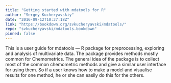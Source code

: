 ```yaml
---
title: "Getting started with mdatools for R"
author: "Sergey Kucheryavskiy"
date: "2016-09-12T10:37:18Z"
link: "https://bookdown.org/svkucheryavski/mdatools/"
repo: "svkucheryavski/mdatools.bookdown"
pinned: false
---
```


This is a user guide for mdatools — R package for preprocessing, exploring and analysis of multivariate data. The package provides methods mostly common for Chemometrics. The general idea of the package is to collect most of the common chemometric methods and give a similar user interface for using them. So if a user knows how to make a model and visualise results for one method, he or she can easily do this for the others.
